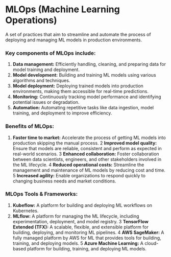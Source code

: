 # **MLOps (Machine Learning Operations)**

A set of practices that aim to streamline and automate the process of deploying and managing ML models in production environments.

### **Key components of MLOps include:**

1. **Data management:** Efficiently handling, cleaning, and preparing data for model training and deployment.
2. **Model development:** Building and training ML models using various algorithms and techniques.
3. **Model deployment:** Deploying trained models into production environments, making them accessible for real-time predictions.
4. **Monitoring:** Continuously tracking model performance and identifying potential issues or degradation.
5. **Automation:** Automating repetitive tasks like data ingestion, model training, and deployment to improve efficiency.

### **Benefits of MLOps:**
1. **Faster time to market:** Accelerate the process of getting ML models into production skipping the manual process.
2 **Improved model quality:** Ensure that models are reliable, consistent and perform as expected in real-world scenarios.
3 **Enhanced collaboration:** Foster collaboration between data scientists, engineers, and other stakeholders involved in the ML lifecycle.
4 **Reduced operational costs:** Streamline the management and maintenance of ML models by reducing cost and time.
5 **Increased agility:** Enable organizations to respond quickly to changing business needs and market conditions.

### **MLOps Tools & Frameworks:**

1. **Kubeflow:** A platform for building and deploying ML workflows on Kubernetes.
2. **MLflow:** A platform for managing the ML lifecycle, including experimentation, deployment, and model registry.
3 **TensorFlow Extended (TFX):** A scalable, flexible, and extensible platform for building, deploying, and monitoring ML pipelines.
4 **AWS SageMaker:** A fully managed platform by AWS for ML that provides tools for building, training, and deploying models.
5 **Azure Machine Learning:** A cloud-based platform for building, training, and deploying ML models.
